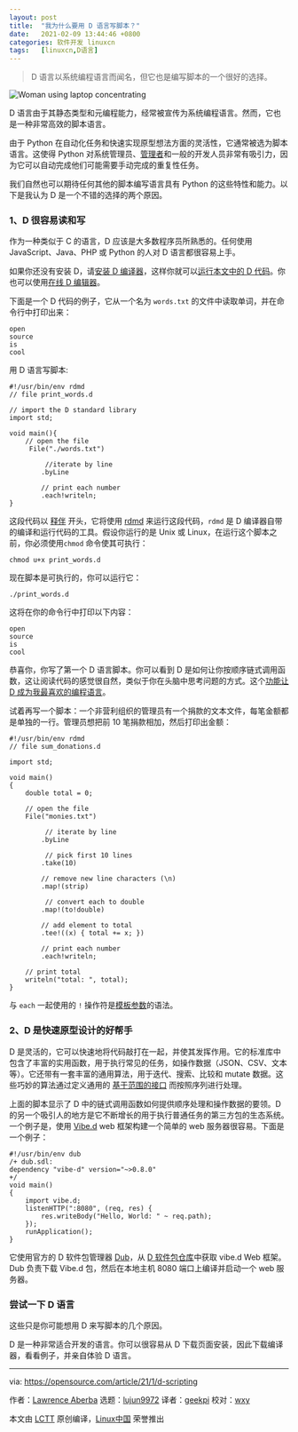 ```yaml
---
layout: post
title:	"我为什么要用 D 语言写脚本？"
date:	2021-02-09 13:44:46 +0800 
categories:	软件开发 linuxcn 
tags:	[linuxcn,D语言]
---
```




> 
> D 语言以系统编程语言而闻名，但它也是编写脚本的一个很好的选择。
> 
> 
> 


![](/Asserts/Images//attachment/album/202102/09/134351j4m3hrhll0h38plp.jpg "Woman using laptop concentrating")


D 语言由于其静态类型和元编程能力，经常被宣传为系统编程语言。然而，它也是一种非常高效的脚本语言。


由于 Python 在自动化任务和快速实现原型想法方面的灵活性，它通常被选为脚本语言。这使得 Python 对系统管理员、[管理者](https://opensource.com/article/20/3/automating-community-management-python)和一般的开发人员非常有吸引力，因为它可以自动完成他们可能需要手动完成的重复性任务。


我们自然也可以期待任何其他的脚本编写语言具有 Python 的这些特性和能力。以下是我认为 D 是一个不错的选择的两个原因。


### 1、D 很容易读和写


作为一种类似于 C 的语言，D 应该是大多数程序员所熟悉的。任何使用 JavaScript、Java、PHP 或 Python 的人对 D 语言都很容易上手。


如果你还没有安装 D，请[安装 D 编译器](https://tour.dlang.org/tour/en/welcome/install-d-locally)，这样你就可以[运行本文中的 D 代码](https://tour.dlang.org/tour/en/welcome/run-d-program-locally)。你也可以使用[在线 D 编辑器](https://run.dlang.io/)。


下面是一个 D 代码的例子，它从一个名为 `words.txt` 的文件中读取单词，并在命令行中打印出来：



```
open
source
is
cool

```

用 D 语言写脚本:



```
#!/usr/bin/env rdmd
// file print_words.d

// import the D standard library
import std;

void main(){
    // open the file
     File("./words.txt")

         //iterate by line
        .byLine

        // print each number
        .each!writeln;
}

```

这段代码以 [释伴](https://en.wikipedia.org/wiki/Shebang_(Unix)) 开头，它将使用 [rdmd](https://dlang.org/rdmd.html) 来运行这段代码，`rdmd` 是 D 编译器自带的编译和运行代码的工具。假设你运行的是 Unix 或 Linux，在运行这个脚本之前，你必须使用`chmod` 命令使其可执行：



```
chmod u+x print_words.d

```

现在脚本是可执行的，你可以运行它：



```
./print_words.d

```

这将在你的命令行中打印以下内容：



```
open
source
is
cool

```

恭喜你，你写了第一个 D 语言脚本。你可以看到 D 是如何让你按顺序链式调用函数，这让阅读代码的感觉很自然，类似于你在头脑中思考问题的方式。这个[功能让 D 成为我最喜欢的编程语言](https://opensource.com/article/20/7/d-programming)。


试着再写一个脚本：一个非营利组织的管理员有一个捐款的文本文件，每笔金额都是单独的一行。管理员想把前 10 笔捐款相加，然后打印出金额：



```
#!/usr/bin/env rdmd
// file sum_donations.d

import std;

void main()
{
    double total = 0;

    // open the file
    File("monies.txt")

         // iterate by line
        .byLine

         // pick first 10 lines
        .take(10)

        // remove new line characters (\n)
        .map!(strip)

         // convert each to double
        .map!(to!double)

        // add element to total
        .tee!((x) { total += x; })

        // print each number
        .each!writeln;

    // print total
    writeln("total: ", total);
}

```

与 `each` 一起使用的 `!` 操作符是[模板参数](http://ddili.org/ders/d.en/templates.html)的语法。


### 2、D 是快速原型设计的好帮手


D 是灵活的，它可以快速地将代码敲打在一起，并使其发挥作用。它的标准库中包含了丰富的实用函数，用于执行常见的任务，如操作数据（JSON、CSV、文本等）。它还带有一套丰富的通用算法，用于迭代、搜索、比较和 mutate 数据。这些巧妙的算法通过定义通用的 [基于范围的接口](http://ddili.org/ders/d.en/ranges.html) 而按照序列进行处理。


上面的脚本显示了 D 中的链式调用函数如何提供顺序处理和操作数据的要领。D 的另一个吸引人的地方是它不断增长的用于执行普通任务的第三方包的生态系统。一个例子是，使用 [Vibe.d](https://vibed.org) web 框架构建一个简单的 web 服务器很容易。下面是一个例子：



```
#!/usr/bin/env dub
/+ dub.sdl:
dependency "vibe-d" version="~>0.8.0"
+/
void main()
{
    import vibe.d;
    listenHTTP(":8080", (req, res) {
        res.writeBody("Hello, World: " ~ req.path);
    });
    runApplication();
}

```

它使用官方的 D 软件包管理器 [Dub](https://dub.pm/getting_started)，从 [D 软件包仓库](https://code.dlang.org)中获取 vibe.d Web 框架。Dub 负责下载 Vibe.d 包，然后在本地主机 8080 端口上编译并启动一个 web 服务器。


### 尝试一下 D 语言


这些只是你可能想用 D 来写脚本的几个原因。


D 是一种非常适合开发的语言。你可以很容易从 D 下载页面安装，因此下载编译器，看看例子，并亲自体验 D 语言。




---


via: <https://opensource.com/article/21/1/d-scripting>


作者：[Lawrence Aberba](https://opensource.com/users/aberba) 选题：[lujun9972](https://github.com/lujun9972) 译者：[geekpi](https://github.com/geekpi) 校对：[wxy](https://github.com/wxy)


本文由 [LCTT](https://github.com/LCTT/TranslateProject) 原创编译，[Linux中国](https://linux.cn/) 荣誉推出
